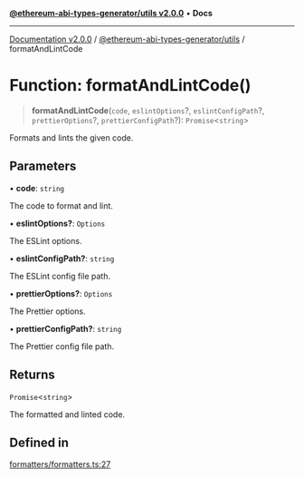 [**@ethereum-abi-types-generator/utils v2.0.0**](../README.md) • **Docs**

***

[Documentation v2.0.0](../../../packages.md) / [@ethereum-abi-types-generator/utils](../README.md) / formatAndLintCode

# Function: formatAndLintCode()

> **formatAndLintCode**(`code`, `eslintOptions`?, `eslintConfigPath`?, `prettierOptions`?, `prettierConfigPath`?): `Promise`\<`string`\>

Formats and lints the given code.

## Parameters

• **code**: `string`

The code to format and lint.

• **eslintOptions?**: `Options`

The ESLint options.

• **eslintConfigPath?**: `string`

The ESLint config file path.

• **prettierOptions?**: `Options`

The Prettier options.

• **prettierConfigPath?**: `string`

The Prettier config file path.

## Returns

`Promise`\<`string`\>

The formatted and linted code.

## Defined in

[formatters/formatters.ts:27](https://github.com/niZmosis/ethereum-abi-types-generator/blob/34014c6ac1a58a7622fbd21e7421270aae38bf36/packages/utils/src/formatters/formatters.ts#L27)
